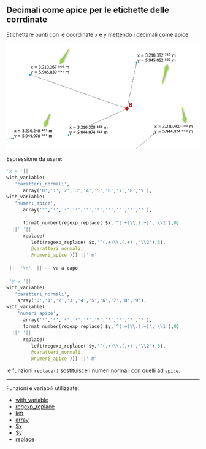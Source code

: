 ## Decimali come apice per le etichette delle corrdinate

Etichettare punti con le coordinate `x` e `y` mettendo i decimali come apice:


[![](../img/esempi/decimali_come_apice/img_01.png)](../img/esempi/decimali_come_apice/img_01.png)

Espressione da usare:

```python
'x = '||
with_variable(
   'caratteri_normali',
      array('0','1','2','3','4','5','6','7','8','9'),
with_variable(
   'numeri_apice',
      array('⁰','¹','²','³','⁴','⁵','⁶','⁷','⁸','⁹'),

      format_number(regexp_replace( $x,'^(.+)\\.(.+)','\\1'),0)
  ||' '||
      replace(
         left(regexp_replace( $x,'^(.+)\\.(.+)','\\2'),3),
         @caratteri_normali,
         @numeri_apice ))) ||' m'

 ||  '\n'  || -- va a capo

 'y = '||
with_variable(
   'caratteri_normali',
    array('0','1','2','3','4','5','6','7','8','9'),
with_variable(
    'numeri_apice',
      array('⁰','¹','²','³','⁴','⁵','⁶','⁷','⁸','⁹'),
      format_number(regexp_replace( $y,'^(.+)\\.(.+)','\\1'),0)
  ||' '||
      replace(
         left(regexp_replace( $y,'^(.+)\\.(.+)','\\2'),3),
         @caratteri_normali,
         @numeri_apice ))) ||' m'
```


le funzioni `replace()` sostituisce i numeri normali con quelli ad `apice`.

---

Funzioni e variabili utilizzate:

* [with_variable](../gr_funzioni/variabili/with_variable.md)
* [regexp_replace](../gr_funzioni/stringhe_di_testo/stringhe_di_testo_unico.md#regex_replace)
* [left](../gr_funzioni/stringhe_di_testo/stringhe_di_testo_unico.md#left)
* [array](../gr_funzioni/array/array_unico.md#array)
* [$x](../gr_funzioni/geometria/geometria_unico.md#x)
* [$y](../gr_funzioni/geometria/geometria_unico.md#y)
* [replace](../gr_funzioni/stringhe_di_testo/stringhe_di_testo_unico.md#replace)

